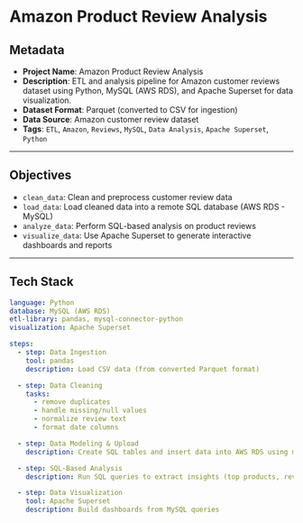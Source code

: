 # Amazon Product Review Analysis

## Metadata

- **Project Name**: Amazon Product Review Analysis  
- **Description**: ETL and analysis pipeline for Amazon customer reviews dataset using Python, MySQL (AWS RDS), and Apache Superset for data visualization.  
- **Dataset Format**: Parquet (converted to CSV for ingestion)  
- **Data Source**: Amazon customer review dataset  
- **Tags**: `ETL`, `Amazon`, `Reviews`, `MySQL`, `Data Analysis`, `Apache Superset`, `Python`

---

## Objectives

- `clean_data`: Clean and preprocess customer review data  
- `load_data`: Load cleaned data into a remote SQL database (AWS RDS - MySQL)  
- `analyze_data`: Perform SQL-based analysis on product reviews  
- `visualize_data`: Use Apache Superset to generate interactive dashboards and reports  

---

## Tech Stack

```yaml
language: Python
database: MySQL (AWS RDS)
etl-library: pandas, mysql-connector-python
visualization: Apache Superset

steps:
  - step: Data Ingestion
    tool: pandas
    description: Load CSV data (from converted Parquet format)

  - step: Data Cleaning
    tasks:
      - remove duplicates
      - handle missing/null values
      - normalize review text
      - format date columns

  - step: Data Modeling & Upload
    description: Create SQL tables and insert data into AWS RDS using mysql-connector

  - step: SQL-Based Analysis
    description: Run SQL queries to extract insights (top products, review trends, ratings)

  - step: Data Visualization
    tool: Apache Superset
    description: Build dashboards from MySQL queries

